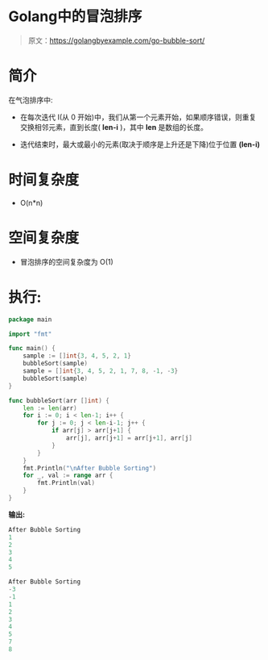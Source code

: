# Golang中的冒泡排序

> 原文：<https://golangbyexample.com/go-bubble-sort/>

# **简介**

在气泡排序中:

*   在每次迭代 I(从 0 开始)中，我们从第一个元素开始，如果顺序错误，则重复交换相邻元素，直到长度( **len-i** )，其中 **len** 是数组的长度。

*   迭代结束时，最大或最小的元素(取决于顺序是上升还是下降)位于位置 **(len-i)**

# **时间复杂度**

*   O(n*n)

# **空间复杂度**

*   冒泡排序的空间复杂度为 O(1)

# **执行:**

```go
package main

import "fmt"

func main() {
    sample := []int{3, 4, 5, 2, 1}
    bubbleSort(sample)
    sample = []int{3, 4, 5, 2, 1, 7, 8, -1, -3}
    bubbleSort(sample)
}

func bubbleSort(arr []int) {
    len := len(arr)
    for i := 0; i < len-1; i++ {
        for j := 0; j < len-i-1; j++ {
            if arr[j] > arr[j+1] {
                arr[j], arr[j+1] = arr[j+1], arr[j]
            }
        }
    }
    fmt.Println("\nAfter Bubble Sorting")
    for _, val := range arr {
        fmt.Println(val)
    }
}
```

**输出:**

```go
After Bubble Sorting
1
2
3
4
5

After Bubble Sorting
-3
-1
1
2
3
4
5
7
8
```